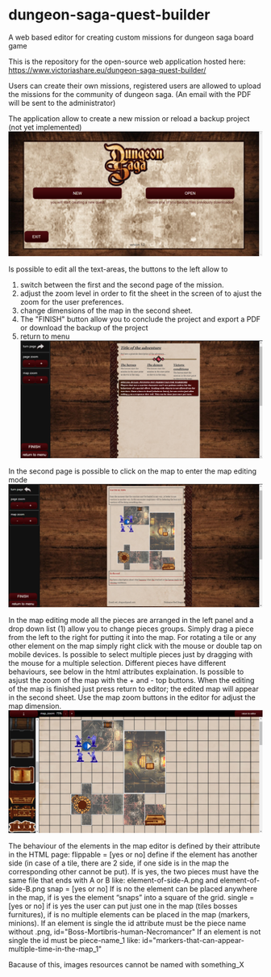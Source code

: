 # dungeon-saga-quest-builder
A web based editor for creating custom missions for dungeon saga board game

This is the repository for the open-source web application hosted here:
https://www.victoriashare.eu/dungeon-saga-quest-builder/

Users can create their own missions, registered users are allowed to upload the missions for the community of dungeon saga.
(An email with the PDF will be sent to the administrator)

The application allow to create a new mission or reload a backup project (not yet implemented)
![Main menu demo](/repo_doc/main_menu.png?raw=true "MAIN_MENU")

Is possible to edit all the text-areas, the buttons to the left allow to 
1) switch between the first and the second page of the mission.
2) adjust the zoom level in order to fit the sheet in the screen of to ajust the zoom for the user preferences.
3) change dimensions of the map in the second sheet.
4) The "FINISH" button allow you to conclude the project and export a PDF or download the backup of the project
5) return to menu
![first page demo](/repo_doc/first_page.png?raw=true "FIRST_PAGE")


In the second page is possible to click on the map to enter the map editing mode
![second page demo](/repo_doc/second_page.png?raw=true "SECOND_PAGE")

In the map editing mode all the pieces are arranged in the left panel and a drop down list (1) allow you to change pieces groups.
Simply drag a piece from the left to the right for putting it into the map.
For rotating a tile or any other element on the map simply right click with the mouse or double tap on mobile devices.
Is possible to select multiple pieces just by dragging with the mouse for a multiple selection.
Different pieces have different behaviours, see below in the html attributes explaination.
Is possible to asjust the zoom of the map with the + and - top buttons.
When the editing of the map is finished just press return to editor; the edited map will appear in the second sheet.
Use the map zoom buttons in the editor for adjust the map dimension.  
![map editor demo](/repo_doc/the_map_editor.png?raw=true "MAP_EDITOR_PAGE")


The behaviour of the elements in the map editor is defined by their attribute in the HTML page: 
flippable = [yes or no] define if the element has another side (in case of a tile, there are 2 side, if one side is in the map the corresponding other cannot be put).
If is yes, the two pieces must have the same file that ends with A or B like:
element-of-side-A.png and element-of-side-B.png
snap = [yes or no] If is no the element can be placed anywhere in the map, if is yes the element “snaps” into a square of the grid.
single = [yes or no] if is yes the user can put just one in the map (tiles bosses furnitures),
if is no multiple elements can be placed in the map (markers, minions).
If an element is single the id attribute must be the piece name without .png,
id="Boss-Mortibris-human-Necromancer"
If an element is not single the id must be piece-name_1 like:
id="markers-that-can-appear-multiple-time-in-the-map_1"

Bacause of this, images resources cannot be named with something_X



